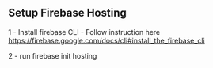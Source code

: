 ## Setup Firebase Hosting

1 - Install firebase CLI - Follow instruction here https://firebase.google.com/docs/cli#install_the_firebase_cli

2 - run firebase init hosting
